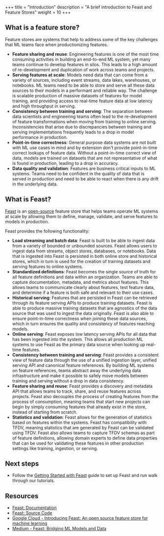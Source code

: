 +++
title = "Introduction"
description = "A brief introduction to Feast and Feature Stores"
weight = 10
+++

## What is a feature store?

Feature stores are systems that help to address some of the key challenges that ML teams face when productionizing features.

- __Feature sharing and reuse__: Engineering features is one of the most time consuming activities in building an end-to-end ML system, yet many teams continue to develop features in silos. This leads to a high amount of re-development and duplication of work across teams and projects.
- __Serving features at scale__: Models need data that can come from a variety of sources, including event streams, data lakes, warehouses, or notebooks. 
  ML teams need to be able to store and serve all these data sources to their models in a performant and reliable way. 
  The challenge is scalable production of massive datasets of features for model training, and providing access to real-time feature data at low latency and high throughput in serving.
- __Consistency between training and serving__: The separation between data scientists and engineering teams often lead to the re-development of feature transformations when moving from training to online serving. 
  Inconsistencies that arise due to discrepancies between training and serving implementations frequently leads to a drop in model performance in production.
- __Point-in-time correctness__:  General purpose data systems are not built with ML use cases in mind and by extension don't provide point-in-time correct lookups of feature data. 
  Without a point-in-time correct view of data, models are trained on datasets that are not representative of what is found in production, leading to a drop in accuracy.
- __Data quality and validation__: Features are business critical inputs to ML systems. Teams need to be confident in the quality of data that is served in production and need to be able to react when there is any drift in the underlying data.

## What is Feast?

[Feast](https://feast.dev/) is an [open-source](https://github.com/feast-dev/feast) feature store that helps teams operate ML systems at scale by allowing them to define, manage, validate, and serve features to models in production. 

Feast provides the following functionality:

- __Load streaming and batch data__: Feast is built to be able to ingest data from a variety of bounded or unbounded sources. 
  Feast allows users to ingest data from streams, object stores, databases, or notebooks. 
  Data that is ingested into Feast is persisted in both online store and historical stores, which in turn is used for the creation of training datasets and serving features to online systems.
- __Standardized definitions__: Feast becomes the single source of truth for all feature definitions and data within an organization.
  Teams are able to capture documentation, metadata, and metrics about features. 
  This allows teams to communicate clearly about features, test feature data, and determine if a feature is both safe and relevant to their use cases.
- __Historical serving__: Features that are persisted in Feast can be retrieved through its feature serving APIs to produce training datasets. 
  Feast is able to produce massive training datasets that are agnostics of the data source that was used to ingest the data originally. 
  Feast is also able to ensure point-in-time correctness when joining these data sources, which in turn ensures the quality and consistency of features reaching models.
- __Online serving__: Feast exposes low latency serving APIs for all data that has been ingested into the system. 
  This allows all production ML systems to use Feast as the primary data source when looking up real-time features.
- __Consistency between training and serving__: Feast provides a consistent view of feature data through the use of a unified ingestion layer, unified serving API and canonical feature references. 
  By building ML systems on feature references, teams abstract away the underlying data infrastructure and make it possible to safely move models between training and serving without a drop in data consistency.
- __Feature sharing and reuse__: Feast provides a discovery and metadata API that allows teams to track, share, and reuse features across projects. 
  Feast also decouples the process of creating features from the process of consumption, meaning teams that start new projects can begin by simply consuming features that already exist in the store, instead of starting from scratch.
- __Statistics and validation__: Feast allows for the generation of statistics based on features within the systems.
  Feast has compatibility with TFDV, meaning statistics that are generated by Feast can be validated using TFDV.
  Feast also allows teams to capture TFDV schemas as part of feature definitions, allowing domain experts to define data properties that can be used for validating these features in other production settings like training, ingestion, or serving.

## Next steps

- Follow the [Getting Started with Feast](/docs/external-add-ons/feast/getting-started/) guide to set up Feast and run walk through our tutorials.

## Resources

- [Feast: Documentation](https://docs.feast.dev/)
- [Feast: Source Code](https://github.com/feast-dev/feast)
- [Google Cloud - Introducing Feast: An open source feature store for machine learning](https://cloud.google.com/blog/products/ai-machine-learning/introducing-feast-an-open-source-feature-store-for-machine-learning)
- [Medium - Feast: Bridging ML Models and Data](https://blog.gojekengineering.com/feast-bridging-ml-models-and-data-efd06b7d1644)